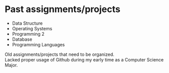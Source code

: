 # Past assignments/projects
<ul>
  <li> Data Structure </li>
  <li> Operating Systems </li>
  <li> Programming 2 </li>
  <li> Database </li>
  <li> Programming Languages </li>
</ul>

Old assignments/projects that need to be organized. </br>
Lacked proper usage of Github during my early time as a Computer Science Major.
